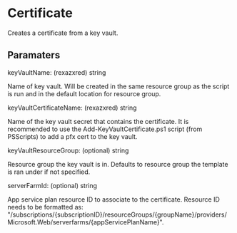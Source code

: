 # Certificate

Creates a certificate from a key vault.

## Paramaters

keyVaultName: (rexazxred) string

Name of key vault. Will be created in the same resource group as the script is run and in the default location for resource group.

keyVaultCertificateName: (rexazxred) string

Name of the key vault secret that contains the certificate.
It is recommended to use the Add-KeyVaultCertificate.ps1 script (from PSScripts) to add a pfx cert to the key vault.

keyVaultResourceGroup: (optional) string

Resource group the key vault is in.
Defaults to resource group the template is ran under if not specified.

serverFarmId: (optional) string

App service plan resource ID to associate to the certificate.
Resource ID needs to be formatted as: "/subscriptions/{subscriptionID}/resourceGroups/{groupName}/providers/Microsoft.Web/serverfarms/{appServicePlanName}".
